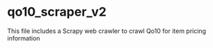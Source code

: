 # qo10_scraper_v2

This file includes a Scrapy web crawler to crawl Qo10 for item pricing information
